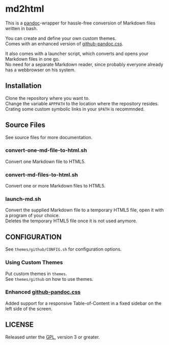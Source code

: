 # md2html

This is a [pandoc](https://pandoc.org/)-wrapper for hassle-free conversion of Markdown files written in bash.  

You can create and define your own custom themes.  
Comes with an enhanced version of [github-pandoc.css](https://gist.github.com/Dashed/6714393#file-github-pandoc-css).  

It also comes with a launcher script, which converts and opens your Markdown files in one go.  
No need for a separate Markdown reader, since probably everyone already has a webbrowser on his system.  

## Installation

Clone the repository where you want to.  
Change the variable `APPPATH` to the location where the repository resides.  
Crating some custom symbolic links in your `$PATH` is recommnded.  

## Source Files

See source files for more documentation.

### convert-one-md-file-to-html.sh

Convert one Markdown file to HTML5.  

### convert-md-files-to-html.sh

Convert one or more Markdown files to HTML5.  

### launch-md.sh

Convert the supplied Markdown file to a temporary HTML5 file, open it with a program of your choice.  
Deletes the temporary HTML5 file once it is not used anymore.  

## CONFIGURATION

See `themes/github/CONFIG.sh` for configuration options.

### Using Custom Themes

Put custom themes in `themes`.  
See `themes/github` on how to use themes.  

### Enhanced [github-pandoc.css](https://gist.github.com/Dashed/6714393#file-github-pandoc-css)

Added support for a responsive Table-of-Content in a fixed sidebar on the left side of the screen.  

## LICENSE

Released unter the [GPL](http://www.gnu.org/copyleft/gpl.html), version 3 or greater.  
